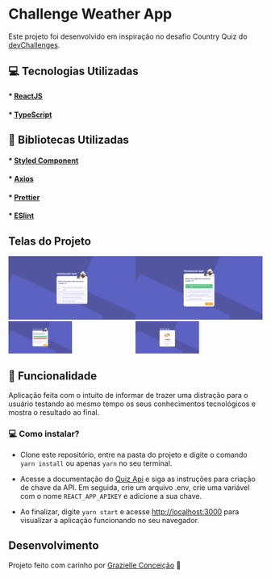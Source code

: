 # Challenge Weather App

Este projeto foi desenvolvido em inspiração no desafio Country Quiz do [devChallenges](https://devchallenges.io/challenges/Bu3G2irnaXmfwQ8sZkw8).

## :computer: Tecnologias Utilizadas
#### * [ReactJS](https://reactjs.org/)
#### * [TypeScript](https://www.typescriptlang.org/)

## :closed_book: Bibliotecas Utilizadas
#### * [Styled Component](https://styled-components.com/)
#### * [Axios](https://github.com/axios/axios)
#### * [Prettier](https://prettier.io/)
#### * [ESlint](https://eslint.org/)

## Telas do Projeto
<div style="display: flex; flex-direction: row; flex-wrap: wrap">
    <div style="width: 50%;">
        <img src="./images/dashboard.png"/>
    </div>
    <div style="width: 50%;">
        <img src="./images/correct.png" />
    </div>
    <div style="width: 50%;">
        <img src="./images/incorrect.png" width="50%" />
    </div>
    <div style="width: 50%;">
        <img src="./images/results.png" width="50%" />
    </div>
</div>

## :rocket: Funcionalidade
Aplicação feita com o intuito de informar de trazer uma distração para o usuário testando ao mesmo tempo os seus conhecimentos tecnológicos e mostra o resultado ao final.

### :computer: Como instalar?
* Clone este repositório, entre na pasta do projeto e digite o comando ``yarn install`` ou apenas ``yarn`` no seu terminal. 

* Acesse a documentação do [Quiz Api](https://quizapi.io/docs/1.0/overview) e siga as instruções para criação de chave da API. Em seguida, crie um arquivo .env, crie uma variável com o nome ``REACT_APP_APIKEY`` e adicione a sua chave.

* Ao finalizar, digite ``yarn start`` e acesse [http://localhost:3000](http://localhost:3000) para visualizar a aplicação funcionando no seu navegador.

## Desenvolvimento
Projeto feito com carinho por [Grazielle Conceição](https://www.linkedin.com/in/grazielle-concei%C3%A7%C3%A3o-680b29161/) 🚀
